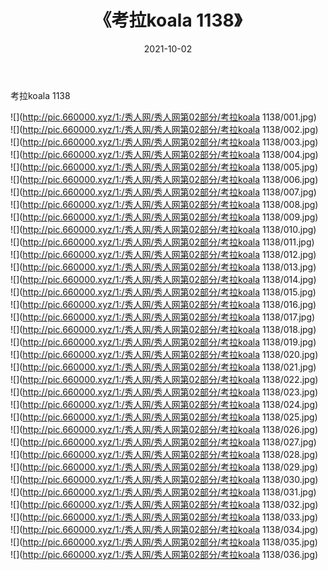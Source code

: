 ﻿---
layout: post
title:  《考拉koala 1138》
date:   2021-10-02
img: http://pic.660000.xyz/1:/秀人网/秀人网第02部分/考拉koala 1138/000.jpg
categories: [美女, 清纯, 唯美]
---

考拉koala 1138

  ![](http://pic.660000.xyz/1:/秀人网/秀人网第02部分/考拉koala 1138/001.jpg) <br> ![](http://pic.660000.xyz/1:/秀人网/秀人网第02部分/考拉koala 1138/002.jpg) <br> ![](http://pic.660000.xyz/1:/秀人网/秀人网第02部分/考拉koala 1138/003.jpg) <br> ![](http://pic.660000.xyz/1:/秀人网/秀人网第02部分/考拉koala 1138/004.jpg) <br> ![](http://pic.660000.xyz/1:/秀人网/秀人网第02部分/考拉koala 1138/005.jpg) <br> ![](http://pic.660000.xyz/1:/秀人网/秀人网第02部分/考拉koala 1138/006.jpg) <br> ![](http://pic.660000.xyz/1:/秀人网/秀人网第02部分/考拉koala 1138/007.jpg) <br> ![](http://pic.660000.xyz/1:/秀人网/秀人网第02部分/考拉koala 1138/008.jpg) <br> ![](http://pic.660000.xyz/1:/秀人网/秀人网第02部分/考拉koala 1138/009.jpg) <br> ![](http://pic.660000.xyz/1:/秀人网/秀人网第02部分/考拉koala 1138/010.jpg) <br> ![](http://pic.660000.xyz/1:/秀人网/秀人网第02部分/考拉koala 1138/011.jpg) <br> ![](http://pic.660000.xyz/1:/秀人网/秀人网第02部分/考拉koala 1138/012.jpg) <br> ![](http://pic.660000.xyz/1:/秀人网/秀人网第02部分/考拉koala 1138/013.jpg) <br> ![](http://pic.660000.xyz/1:/秀人网/秀人网第02部分/考拉koala 1138/014.jpg) <br> ![](http://pic.660000.xyz/1:/秀人网/秀人网第02部分/考拉koala 1138/015.jpg) <br> ![](http://pic.660000.xyz/1:/秀人网/秀人网第02部分/考拉koala 1138/016.jpg) <br> ![](http://pic.660000.xyz/1:/秀人网/秀人网第02部分/考拉koala 1138/017.jpg) <br> ![](http://pic.660000.xyz/1:/秀人网/秀人网第02部分/考拉koala 1138/018.jpg) <br> ![](http://pic.660000.xyz/1:/秀人网/秀人网第02部分/考拉koala 1138/019.jpg) <br> ![](http://pic.660000.xyz/1:/秀人网/秀人网第02部分/考拉koala 1138/020.jpg) <br> ![](http://pic.660000.xyz/1:/秀人网/秀人网第02部分/考拉koala 1138/021.jpg) <br> ![](http://pic.660000.xyz/1:/秀人网/秀人网第02部分/考拉koala 1138/022.jpg) <br> ![](http://pic.660000.xyz/1:/秀人网/秀人网第02部分/考拉koala 1138/023.jpg) <br> ![](http://pic.660000.xyz/1:/秀人网/秀人网第02部分/考拉koala 1138/024.jpg) <br> ![](http://pic.660000.xyz/1:/秀人网/秀人网第02部分/考拉koala 1138/025.jpg) <br> ![](http://pic.660000.xyz/1:/秀人网/秀人网第02部分/考拉koala 1138/026.jpg) <br> ![](http://pic.660000.xyz/1:/秀人网/秀人网第02部分/考拉koala 1138/027.jpg) <br> ![](http://pic.660000.xyz/1:/秀人网/秀人网第02部分/考拉koala 1138/028.jpg) <br> ![](http://pic.660000.xyz/1:/秀人网/秀人网第02部分/考拉koala 1138/029.jpg) <br> ![](http://pic.660000.xyz/1:/秀人网/秀人网第02部分/考拉koala 1138/030.jpg) <br> ![](http://pic.660000.xyz/1:/秀人网/秀人网第02部分/考拉koala 1138/031.jpg) <br> ![](http://pic.660000.xyz/1:/秀人网/秀人网第02部分/考拉koala 1138/032.jpg) <br> ![](http://pic.660000.xyz/1:/秀人网/秀人网第02部分/考拉koala 1138/033.jpg) <br> ![](http://pic.660000.xyz/1:/秀人网/秀人网第02部分/考拉koala 1138/034.jpg) <br> ![](http://pic.660000.xyz/1:/秀人网/秀人网第02部分/考拉koala 1138/035.jpg) <br> ![](http://pic.660000.xyz/1:/秀人网/秀人网第02部分/考拉koala 1138/036.jpg) <br>
